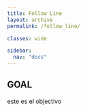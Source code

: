 ```yaml
---
title: Follow Line
layout: archive
permalink: /follow_line/

classes: wide

sidebar:
  nav: "docs"
---
```

## GOAL
este es el objectivo
